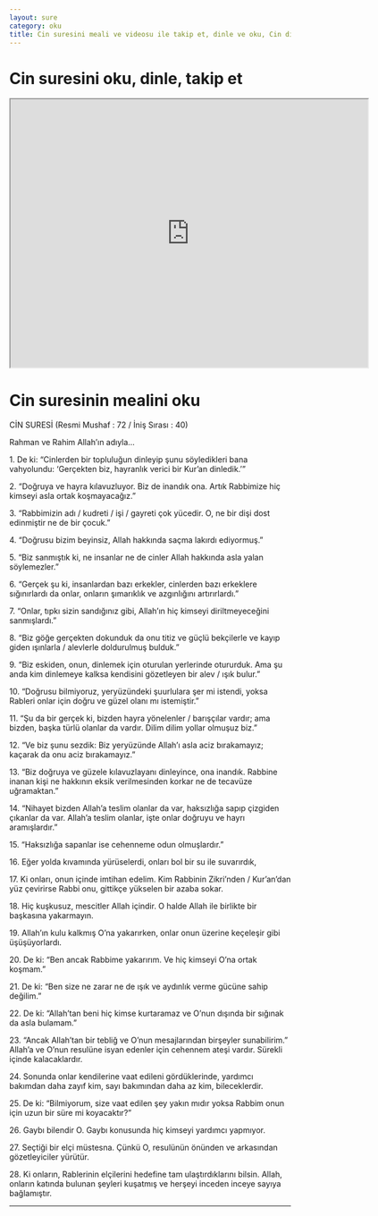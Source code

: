 ```yaml
---
layout: sure
category: oku
title: Cin suresini meali ve videosu ile takip et, dinle ve oku, Cin dinle, Cin meali.
---
```


<div class="container">
  <div class="row">
    <div class="col-lg-12">
      <h1>Cin suresini oku, dinle, takip et</h1>
      <div class="div-youtube-embed">
        <iframe width="640" height="480" src="https://www.youtube.com/embed/">frameborder="0" allowfullscreen></iframe>
      </div>
    </div>
  </div>

  <div class="row">
    <div class="col-lg-12">
      <h1>Cin suresinin mealini oku</h1>
      <div><p>CİN SURESİ (Resmi Mushaf : 72 / İniş Sırası : 40)</p><p>Rahman ve Rahim Allah’ın adıyla…</p><p></p><p></p><p>1. De ki: “Cinlerden bir topluluğun dinleyip şunu söyledikleri bana vahyolundu: ‘Gerçekten biz, hayranlık verici bir Kur’an dinledik.’”</p><p></p><p></p><p>2. “Doğruya ve hayra kılavuzluyor. Biz de inandık ona. Artık Rabbimize hiç kimseyi asla ortak koşmayacağız.”</p><p></p><p></p><p>3. “Rabbimizin adı / kudreti / işi / gayreti çok yücedir. O, ne bir dişi dost edinmiştir ne de bir çocuk.”</p><p></p><p></p><p>4. “Doğrusu bizim beyinsiz, Allah hakkında saçma lakırdı ediyormuş.”</p><p></p><p></p><p>5. “Biz sanmıştık ki, ne insanlar ne de cinler Allah hakkında asla yalan söylemezler.”</p><p></p><p></p><p>6. “Gerçek şu ki, insanlardan bazı erkekler, cinlerden bazı erkeklere sığınırlardı da onlar, onların şımarıklık ve azgınlığını artırırlardı.”</p><p></p><p></p><p>7. “Onlar, tıpkı sizin sandığınız gibi, Allah’ın hiç kimseyi diriltmeyeceğini sanmışlardı.”</p><p></p><p></p><p>8. “Biz göğe gerçekten dokunduk da onu titiz ve güçlü bekçilerle ve kayıp giden ışınlarla / alevlerle doldurulmuş bulduk.”</p><p></p><p></p><p>9. “Biz eskiden, onun, dinlemek için oturulan yerlerinde otururduk. Ama şu anda kim dinlemeye kalksa kendisini gözetleyen bir alev / ışık bulur.”</p><p></p><p></p><p>10. “Doğrusu bilmiyoruz, yeryüzündeki şuurlulara şer mi istendi, yoksa Rableri onlar için doğru ve güzel olanı mı istemiştir.”</p><p></p><p></p><p>11. “Şu da bir gerçek ki, bizden hayra yönelenler / barışçılar vardır; ama bizden, başka türlü olanlar da vardır. Dilim dilim yollar olmuşuz biz.”</p><p></p><p></p><p>12. “Ve biz şunu sezdik: Biz yeryüzünde Allah’ı asla aciz bırakamayız; kaçarak da onu aciz bırakamayız.”</p><p></p><p></p><p>13. “Biz doğruya ve güzele kılavuzlayanı dinleyince, ona inandık. Rabbine inanan kişi ne hakkının eksik verilmesinden korkar ne de tecavüze uğramaktan.”</p><p></p><p></p><p>14. “Nihayet bizden Allah’a teslim olanlar da var, haksızlığa sapıp çizgiden çıkanlar da var. Allah’a teslim olanlar, işte onlar doğruyu ve hayrı aramışlardır.”</p><p></p><p></p><p>15. “Haksızlığa sapanlar ise cehenneme odun olmuşlardır.”</p><p></p><p></p><p>16. Eğer yolda kıvamında yürüselerdi, onları bol bir su ile suvarırdık,</p><p></p><p></p><p>17. Ki onları, onun içinde imtihan edelim. Kim Rabbinin Zikri’nden / Kur’an’dan yüz çevirirse Rabbi onu, gittikçe yükselen bir azaba sokar.</p><p></p><p></p><p>18. Hiç kuşkusuz, mescitler Allah içindir. O halde Allah ile birlikte bir başkasına yakarmayın.</p><p></p><p></p><p>19. Allah’ın kulu kalkmış O’na yakarırken, onlar onun üzerine keçeleşir gibi üşüşüyorlardı.</p><p></p><p></p><p>20. De ki: “Ben ancak Rabbime yakarırım. Ve hiç kimseyi O’na ortak koşmam.”</p><p></p><p></p><p>21. De ki: “Ben size ne zarar ne de ışık ve aydınlık verme gücüne sahip değilim.”</p><p></p><p></p><p>22. De ki: “Allah’tan beni hiç kimse kurtaramaz ve O’nun dışında bir sığınak da asla bulamam.”</p><p></p><p></p><p>23. “Ancak Allah’tan bir tebliğ ve O’nun mesajlarından birşeyler sunabilirim.” Allah’a ve O’nun resulüne isyan edenler için cehennem ateşi vardır. Sürekli içinde kalacaklardır.</p><p></p><p></p><p>24. Sonunda onlar kendilerine vaat edileni gördüklerinde, yardımcı bakımdan daha zayıf kim, sayı bakımından daha az kim, bileceklerdir.</p><p></p><p></p><p>25. De ki: “Bilmiyorum, size vaat edilen şey yakın mıdır yoksa Rabbim onun için uzun bir süre mi koyacaktır?”</p><p></p><p></p><p>26. Gaybı bilendir O. Gaybı konusunda hiç kimseyi yardımcı yapmıyor.</p><p></p><p></p><p>27. Seçtiği bir elçi müstesna. Çünkü O, resulünün önünden ve arkasından gözetleyiciler yürütür.</p><p></p><p></p><p>28. Ki onların, Rablerinin elçilerini hedefine tam ulaştırdıklarını bilsin. Allah, onların katında bulunan şeyleri kuşatmış ve herşeyi inceden inceye sayıya bağlamıştır.</p><p></p><p></p><p></p><p></p></div>
    </div>
  </div>
</div>
<hr />